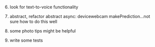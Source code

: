 

6. look for text-to-voice functionality

7. abstract, refactor
   abstract async: devicewebcam makePrediction...not sure how to do this well

8. some photo tips might be helpful

9. write some tests
